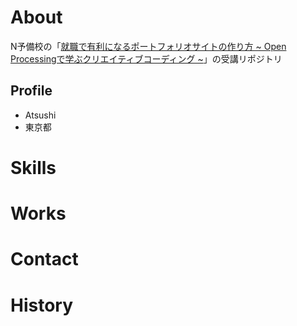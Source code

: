 # About
N予備校の「[就職で有利になるポートフォリオサイトの作り方
~ Open Processingで学ぶクリエイティブコーディング ~](https://www.nnn.ed.nico/contents/guides/3835)」の受講リポジトリ

## Profile
- Atsushi
- 東京都

# Skills

# Works

# Contact

# History
